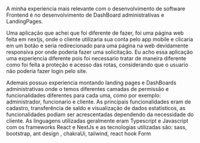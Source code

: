 <!-- 3. Fale resumidamente a sua mais relevante experiência com desenvolvimento de software,
descrevendo um pouco sobre o software desenvolvido e destacando as tecnologias e
linguagens empregadas. -->

<p> A minha experiencia mais relevante com o desenvolvimento de software Frontend é no desenvolvimento de DashBoard administrativas e LandingPages. 
</p>
<p>Uma aplicação que achei que foi diferente de fazer, foi uma página web feita em nextjs, onde o cliente utilizaria sua conta pelo app mobile e clicaria em um botão e seria redirecionado para uma página na web devidamente responsiva por onde poderia fazer uma solicitação. Eu acho essa aplicação uma experiencia diferente pois foi necessario tratar de maneira diferente como foi feita a proteção e acesso das rotas, considerando que o usuario não poderia fazer login pelo site. </p>
<p>Ademais possuo experiencia montando landing pages e DashBoards administrativas onde o temos diferentes camadas de permissão e funcionalidades diferentes para cada uma, como por exemplo:  administrador, funcionario e cliente. As principais funcionalidades eram de cadastro, transferência de saldo e visualização de dados estatisticos,  as funcionalidades podiam ser acrescentadas dependendo da necessidade do cliente. As linguagens utilizadas geralmente eram Typescript e Javascript com os frameworks React e NextJs e as tecnologias utilizadas são: sass, bootstrap, ant design , chakraUi, tailwind, react hook Form </p>